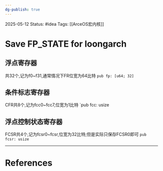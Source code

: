 ```yaml
---
dg-publish: true
---
```

2025-05-12
Status: #idea
Tags: [[ArceOS宏内核]]

# Save FP_STATE for loongarch
## 浮点寄存器
共32个,记为f0~f31,通常情况下FR位宽为64比特
`pub fp: [u64; 32]`

## 条件标志寄存器
CFR共8个,记为fcc0~fcc7,位宽为1比特
`pub fcc: usize

## 浮点控制状态寄存器
FCSR共4个,记为fcsr0~fcsr,位宽为32比特;但是实际只保存FCSR0即可
`pub fcsr: usize`


___
# References
